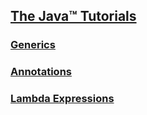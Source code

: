 ## [The Java™ Tutorials](https://docs.oracle.com/javase/tutorial/)

### [Generics](https://docs.oracle.com/javase/tutorial/java/generics/index.html)

### [Annotations](https://docs.oracle.com/javase/tutorial/java/annotations/index.html)

### [Lambda Expressions](https://docs.oracle.com/javase/tutorial/java/javaOO/lambdaexpressions.html)

